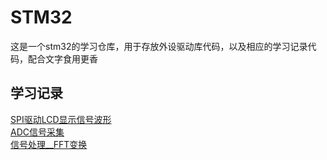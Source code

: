 # STM32
这是一个stm32的学习仓库，用于存放外设驱动库代码，以及相应的学习记录代码，配合文字食用更香
## 学习记录
[SPI驱动LCD显示信号波形](https://www.cnblogs.com/loong2525/p/19003164)<br>
[ADC信号采集](https://www.cnblogs.com/loong2525/p/18999737)<br>
[信号处理__FFT变换](https://www.cnblogs.com/loong2525/p/19003886)<br>
